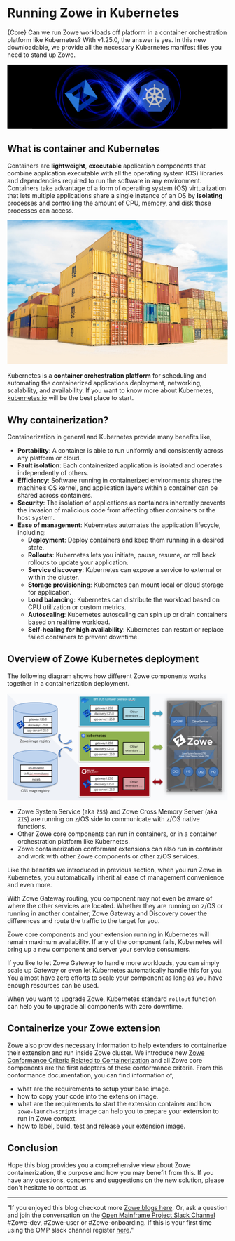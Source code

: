# Running Zowe in Kubernetes

{Core} Can we run Zowe workloads off platform in a container orchestration platform like Kubernetes? With v1.25.0, the answer is yes. In this new downloadable, we provide all the necessary Kubernetes manifest files you need to stand up Zowe.

![zowe-kubernetes](images/zowe-k8s.png)

## What is container and Kubernetes

Containers are **lightweight**, **executable** application components that combine application executable with all the operating system (OS) libraries and dependencies required to run the software in any environment. Containers take advantage of a form of operating system (OS) virtualization that lets multiple applications share a single instance of an OS by **isolating** processes and controlling the amount of CPU, memory, and disk those processes can access.

![containers](images/negative-space-colorful-shipping-containers-frank-mckenna.jpg)

Kubernetes is a **container orchestration platform** for scheduling and automating the containerized applications deployment, networking, scalability, and availability. If you want to know more about Kubernetes, [kubernetes.io](https://kubernetes.io/docs/home/) will be the best place to start.

## Why containerization?

Containerization in general and Kubernetes provide many benefits like,

- **Portability**: A container is able to run uniformly and consistently across any platform or cloud.
- **Fault isolation**: Each containerized application is isolated and operates independently of others.
- **Efficiency**: Software running in containerized environments shares the machine’s OS kernel, and application layers within a container can be shared across containers.
- **Security**: The isolation of applications as containers inherently prevents the invasion of malicious code from affecting other containers or the host system.
- **Ease of management**: Kubernetes automates the application lifecycle, including:
  * **Deployment**: Deploy containers and keep them running in a desired state.
  * **Rollouts**: Kubernetes lets you initiate, pause, resume, or roll back rollouts to update your application.
  * **Service discovery**: Kubernetes can expose a service to external or within the cluster.
  * **Storage provisioning**: Kubernetes can mount local or cloud storage for application.
  * **Load balancing**: Kubernetes can distribute the workload based on CPU utilization or custom metrics.
  * **Autoscaling**: Kubernetes autoscaling can spin up or drain containers based on realtime workload.
  * **Self-healing for high availability**: Kubernetes can restart or replace failed containers to prevent downtime.

## Overview of Zowe Kubernetes deployment

The following diagram shows how different Zowe components works together in a containerization deployment.

![zowe-k8s-overview](images/zowe-k8s-overview.png)

- Zowe System Service (aka `ZSS`) and Zowe Cross Memory Server (aka `ZIS`) are running on z/OS side to communicate with z/OS native functions.
- Other Zowe core components can run in containers, or in a container orchestration platform like Kubernetes.
- Zowe containerization conformant extensions can also run in container and work with other Zowe components or other z/OS services.

Like the benefits we introduced in previous section, when you run Zowe in Kubernetes, you automatically inherit all ease of management convenience and even more.

With Zowe Gateway routing, you component may not even be aware of where the other services are located. Whether they are running on z/OS or running in another container, Zowe Gateway and Discovery cover the differences and route the traffic to the target for you.

Zowe core components and your extension running in Kubernetes will remain maximum availability. If any of the component fails, Kubernetes will bring up a new component and server your service consumers.

If you like to let Zowe Gateway to handle more workloads, you can simply scale up Gateway or even let Kubernetes automatically handle this for you. You almost have zero efforts to scale your component as long as you have enough resources can be used.

When you want to upgrade Zowe, Kubernetes standard `rollout` function can help you to upgrade all components with zero downtime.

## Containerize your Zowe extension

Zowe also provides necessary information to help extenders to containerize their extension and run inside Zowe cluster. We introduce new [Zowe Conformance Criteria Related to Containerization](https://github.com/zowe/zowe-install-packaging/blob/master/containers/conformance.md) and all Zowe core components are the first adopters of these conformance criteria. From this conformance documentation, you can find information of,

- what are the requirements to setup your base image.
- how to copy your code into the extension image.
- what are the requirements to start the extension container and how `zowe-launch-scripts` image can help you to prepare your extension to run in Zowe context.
- how to label, build, test and release your extension image.

## Conclusion

Hope this blog provides you a comprehensive view about Zowe containerization, the purpose and how you may benefit from this. If you have any questions, concerns and suggestions on the new solution, please don't hesitate to contact us.

---

"If you enjoyed this blog checkout more [Zowe blogs here](https://medium.com/zowe). Or, ask a question and join the conversation on the [Open Mainframe Project Slack Channel](https://slack.openmainframeproject.org/) #Zowe-dev, #Zowe-user or #Zowe-onboarding. If this is your first time using the OMP slack channel register [here](https://slack.openmainframeproject.org/)."
